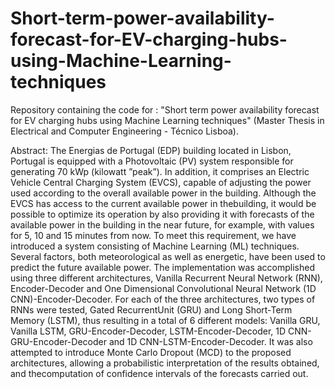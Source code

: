 # Short-term-power-availability-forecast-for-EV-charging-hubs-using-Machine-Learning-techniques
Repository containing the code for :
"Short term power availability forecast for EV charging hubs using Machine Learning techniques" 
(Master Thesis in Electrical and Computer Engineering - Técnico Lisboa). 

Abstract:
The Energias de Portugal (EDP) building located in Lisbon, Portugal is equipped with a Photovoltaic (PV) system responsible for generating 70 kWp (kilowatt ”peak”). In addition, it comprises an Electric Vehicle Central Charging System (EVCS), capable of adjusting the power used according to the overall available power in the building. Although the EVCS has access to the current available power in thebuilding, it would be possible to optimize its operation by also providing it with forecasts of the available power in the building in the near future, for example, with values for 5, 10 and 15 minutes from now. To meet this requirement, we have introduced a system consisting of Machine Learning (ML) techniques. Several factors, both meteorological as well as energetic, have been used to predict the future available power. The implementation was accomplished using three different architectures, Vanilla Recurrent Neural Network (RNN), Encoder-Decoder and One Dimensional Convolutional Neural Network (1D CNN)-Encoder-Decoder. For each of the three architectures, two types of RNNs were tested, Gated RecurrentUnit (GRU) and Long Short-Term Memory (LSTM), thus resulting in a total of 6 different models: Vanilla GRU, Vanilla LSTM, GRU-Encoder-Decoder, LSTM-Encoder-Decoder, 1D CNN-GRU-Encoder-Decoder and 1D CNN-LSTM-Encoder-Decoder. It was also attempted to introduce Monte Carlo Dropout (MCD) to the proposed architectures, allowing a probabilistic interpretation of the results obtained, and  thecomputation of confidence intervals of the forecasts carried out.
